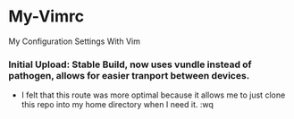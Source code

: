 # My-Vimrc
My Configuration Settings With Vim

### Initial Upload: Stable Build, now uses vundle instead of pathogen, allows for easier tranport between devices. 

- I felt that this route was more optimal because it allows me to just clone this repo into my home directory when I need it.
:wq

